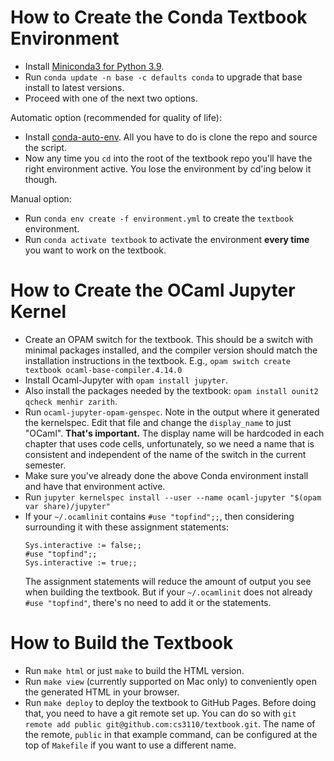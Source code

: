 # How to Create the Conda Textbook Environment

- Install
  [Miniconda3 for Python 3.9](https://docs.conda.io/en/latest/miniconda.html).
- Run `conda update -n base -c defaults conda` to upgrade that base install to
  latest versions.
- Proceed with one of the next two options.

Automatic option (recommended for quality of life):

- Install [conda-auto-env](https://github.com/introkun/conda-auto-env). All you
  have to do is clone the repo and source the script.
- Now any time you `cd` into the root of the textbook repo you'll have the right
  environment active. You lose the environment by cd'ing below it though.

Manual option:

- Run `conda env create -f environment.yml` to create the `textbook`
  environment.
- Run `conda activate textbook` to activate the environment **every time** you
  want to work on the textbook.

# How to Create the OCaml Jupyter Kernel

- Create an OPAM switch for the textbook.  This should be a switch with
  minimal packages installed, and the compiler version should match
  the installation instructions in the textbook. E.g.,
  `opam switch create textbook ocaml-base-compiler.4.14.0`
- Install Ocaml-Jupyter with `opam install jupyter`.
- Also install the packages needed by the textbook:
  `opam install ounit2 qcheck menhir zarith`.
- Run `ocaml-jupyter-opam-genspec`. Note in the output where it generated
  the kernelspec. Edit that file and change the `display_name` to just "OCaml".
  **That's important.** The display name will be hardcoded in each chapter
  that uses code cells, unfortunately, so we need a name that is consistent
  and independent of the name of the switch in the current semester.
- Make sure you've already done the above Conda environment install and have
  that environment active.
- Run `jupyter kernelspec install --user --name ocaml-jupyter "$(opam var share)/jupyter"`
- If your `~/.ocamlinit` contains `#use "topfind";;`, then considering
  surrounding it with these assignment statements:
  ```
  Sys.interactive := false;;
  #use "topfind";;
  Sys.interactive := true;;
  ```
  The assignment statements will reduce the amount of output you see when
  building the textbook. But if your `~/.ocamlinit` does not already
  `#use "topfind"`, there's no need to add it or the statements.

# How to Build the Textbook

- Run `make html` or just `make` to build the HTML version.
- Run `make view` (currently supported on Mac only) to conveniently open the
  generated HTML in your browser.
- Run `make deploy` to deploy the textbook to GitHub Pages. Before doing that,
  you need to have a git remote set up. You can do so with
  `git remote add public git@github.com:cs3110/textbook.git`. The name of the
  remote, `public` in that example command, can be configured at the top of
  `Makefile` if you want to use a different name.
